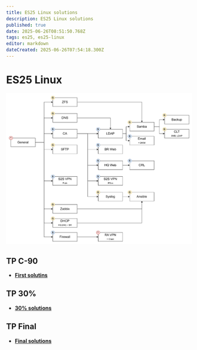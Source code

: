 ```yaml
---
title: ES25 Linux solutions
description: ES25 Linux solutions
published: true
date: 2025-06-26T08:51:50.768Z
tags: es25, es25-linux
editor: markdown
dateCreated: 2025-06-26T07:54:18.300Z
---
```


# ES25 Linux

![moda-tasks.jpg](/solutions/assets/moda-tasks.jpg)

## TP C-90
- **[First solutins](/solutions/linux/lin-1st-sol)**

## TP 30%
- **[30% solutions](/solutions/linux/lin-30-sol)**

## TP Final
- **[Final solutions](/solutions/linux/lin-final-sol)**